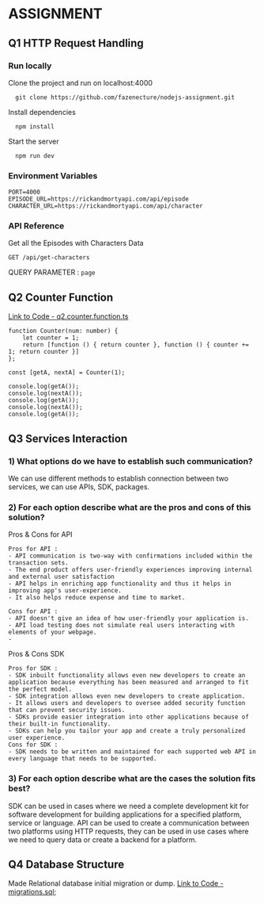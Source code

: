 # ASSIGNMENT

## Q1 HTTP Request Handling
### Run locally
Clone the project and run on localhost:4000
```
  git clone https://github.com/fazenecture/nodejs-assignment.git
```

Install dependencies
```
  npm install
```
Start the server
```
  npm run dev
```

### Environment Variables
```
PORT=4000
EPISODE_URL=https://rickandmortyapi.com/api/episode
CHARACTER_URL=https://rickandmortyapi.com/api/character
```

### API Reference

Get all the Episodes with Characters Data
```
GET /api/get-characters
```
QUERY PARAMETER : `page`



## Q2 Counter Function 
[Link to Code - q2.counter.function.ts](./q2.counter-funtion.ts)

```
function Counter(num: number) {
    let counter = 1;
    return [function () { return counter }, function () { counter += 1; return counter }]
};

const [getA, nextA] = Counter(1);

console.log(getA());
console.log(nextA());
console.log(getA());
console.log(nextA());
console.log(getA());

```

## Q3 Services Interaction
### 1) What options do we have to establish such communication?
We can use different methods to establish connection between two services, we can use APIs, SDK, packages.

### 2) For each option describe what are the pros and cons of this solution?
Pros & Cons for API
```
Pros for API : 
- API communication is two-way with confirmations included within the transaction sets.
- The end product offers user-friendly experiences improving internal and external user satisfaction
- API helps in enriching app functionality and thus it helps in improving app's user-experience.
- It also helps reduce expense and time to market.

Cons for API :
- API doesn't give an idea of how user-friendly your application is.
- API load testing does not simulate real users interacting with elements of your webpage.
- 
```

Pros & Cons SDK
```
Pros for SDK : 
- SDK inbuilt functionality allows even new developers to create an application because everything has been measured and arranged to fit the perfect model.
- SDK integration allows even new developers to create application. 
- It allows users and developers to oversee added security function that can prevent security issues.
- SDKs provide easier integration into other applications because of their built-in functionality. 
- SDKs can help you tailor your app and create a truly personalized user experience.
Cons for SDK :
- SDK needs to be written and maintained for each supported web API in every language that needs to be supported.
```

### 3) For each option describe what are the cases the solution fits best?
SDK can be used in cases where we need a complete development kit for software development for building applications for a specified platform, service or language.
API can be used to create a communication between two platforms using HTTP requests, they can be used in use cases where we need to query data or create a backend for a platform.


## Q4 Database Structure
Made Relational database initial migration or dump.
[Link to Code - migrations.sql](./q4-database/migrations.sql);

